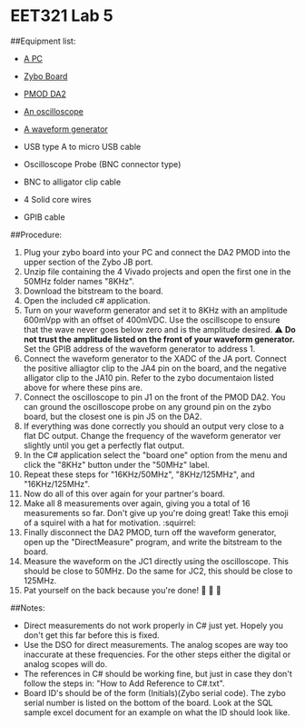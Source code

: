 # EET321 Lab 5

##Equipment list:
- [A PC](http://www.marmaxcomputers.com/img/080715121844dell_precision_t3500.pdf)

- [Zybo Board](https://reference.digilentinc.com/_media/zybo:zybo_rm.pdf)

- [PMOD DA2](https://reference.digilentinc.com/_media/pmod:pmod:pmodDA2_rm.pdf)

- [An oscilloscope](http://mil.ufl.edu/4712/docs/Oscope_Tek2235-op.pdf)

- [A waveform generator](https://www.bu.edu/eng/courses/ek307/documents/hp33120a.pdf)

- USB type A to micro USB cable

- Oscilloscope Probe (BNC connector type)

- BNC to alligator clip cable

- 4 Solid core wires

- GPIB cable


##Procedure:

1. Plug your zybo board into your PC and connect the DA2 PMOD into the upper section of the Zybo JB port.
2. Unzip file containing the 4 Vivado projects and open the first one in the 50MHz folder names "8KHz".
3. Download the bitstream to the board.
4. Open the included c# application.
5. Turn on your waveform generator and set it to 8KHz with an amplitude 600mVpp with an offset of 400mVDC. Use the oscillscope to ensure that the wave never goes below zero and is the amplitude desired. :warning: **Do not trust the amplitude listed on the front of your waveform generator.** Set the GPIB address of the waveform generator to address 1.
6. Connect the waveform generator to the XADC of the JA port. Connect the positive alliagtor clip to the JA4 pin on the board, and the negative alligator clip to the JA10 pin. Refer to the zybo documentaion listed above for where these pins are.
7. Connect the oscilloscope to pin J1 on the front of the PMOD DA2. You can ground the oscilloscope probe on any ground pin on the zybo board, but the closest one is pin J5 on the DA2.
8. If everything was done correctly you should an output very close to a flat DC output. Change the frequency of the waveform generator ver slightly until you get a perfectly flat output.
9. In the C# application select the "board one" option from the menu and click the "8KHz" button under the "50MHz" label.
10. Repeat these steps for "16KHz/50MHz", "8KHz/125MHz", and "16KHz/125MHz".
11. Now do all of this over again for your partner's board.
12. Make all 8 measurements over again, giving you a total of 16 measurements so far. Don't give up you're doing great! Take this emoji of a squirel with a hat for motivation. :squirrel:
13. Finally disconnect the DA2 PMOD, turn off the waveform generator, open up the "DirectMeasure" program, and write the bitstream to the board.
14. Measure the waveform on the JC1 directly using the oscilloscope. This should be close to 50MHz. Do the same for JC2, this should be close to 125MHz.
15. Pat yourself on the back because you're done! :clap: :tada: :star2:

##Notes:
- Direct measurements do not work properly in C# just yet. Hopely you don't get this far before this is fixed.
- Use the DSO for direct measurements. The analog scopes are way too inaccurate at these frequencies. For the other steps either the digital or analog scopes will do.
- The references in C# should be working fine, but just in case they don't follow the steps in: "How to Add Reference to C#.txt".
- Board ID's should be of the form (Initials)(Zybo serial code). The zybo serial number is listed on the bottom of the board. Look at the SQL sample excel document for an example on what the ID should look like.
